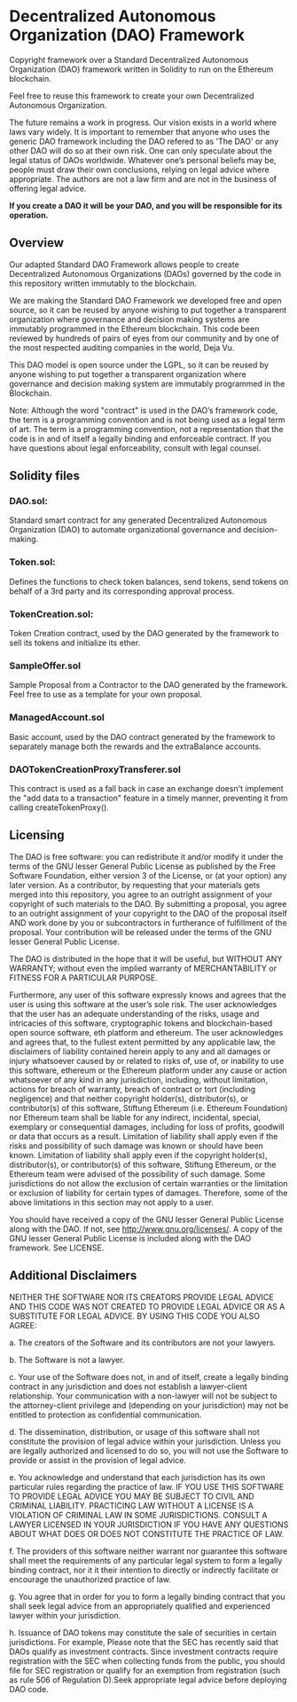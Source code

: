 # Decentralized Autonomous Organization (DAO) Framework

Copyright framework over a Standard Decentralized Autonomous Organization (DAO) framework written in Solidity to run on the Ethereum blockchain. 

Feel free to reuse this framework to create your own Decentralized Autonomous Organization.

The future remains a work in progress. Our vision exists in a world where laws vary widely. It is important to remember that anyone who uses the generic DAO framework including the DAO refered to as 'The DAO' or any other DAO will do so at their own risk. One can only speculate about the legal status of DAOs worldwide. Whatever one’s personal beliefs may be, people must draw their own conclusions, relying on legal advice where appropriate. The authors are not a law firm and are not in the business of offering legal advice.

**If you create a DAO it will be your DAO, and you will be responsible for its operation.**

## Overview

Our adapted Standard DAO Framework allows people to create Decentralized Autonomous Organizations (DAOs) governed by the code in this repository written immutably to the blockchain.

We are making the Standard DAO Framework we developed free and open source, so it can be reused by anyone wishing to put together a transparent organization where governance and decision making systems are immutably programmed in the Ethereum blockchain. This code been reviewed by hundreds of pairs of eyes from our community and by one of the most respected auditing companies in the world, Deja Vu.

This DAO model is open source under the LGPL, so it can be reused by anyone wishing to put together a transparent organization where governance and decision making system are immutably programmed in the Blockchain.

Note: Although the word "contract" is used in the DAO’s framework code, the term is a programming convention and is not being used as a legal term of art. The term is a programming convention, not a representation that the code is in and of itself a legally binding and enforceable contract. If you have questions about legal enforceability, consult with legal counsel.






## Solidity files

### DAO.sol:
Standard smart contract for any generated Decentralized Autonomous Organization (DAO) to automate organizational governance and decision-making.

### Token.sol: 
Defines the functions to check token balances, send tokens, send tokens on behalf of a 3rd party and its corresponding approval process.

### TokenCreation.sol: 
Token Creation contract, used by the DAO generated by the framework to sell its tokens and initialize its ether.

### SampleOffer.sol
Sample Proposal from a Contractor to the DAO generated by the framework. Feel free to use as a template for your own proposal.

### ManagedAccount.sol
Basic account, used by the DAO contract generated by the framework to separately manage both the rewards and the extraBalance accounts. 

### DAOTokenCreationProxyTransferer.sol
This contract is used as a fall back in case an exchange doesn't implement the "add data to a transaction" feature in a timely manner, preventing it from calling createTokenProxy().







## Licensing

The DAO is free software: you can redistribute it and/or modify
it under the terms of the GNU lesser General Public License as published by
the Free Software Foundation, either version 3 of the License, or
(at your option) any later version. As a contributor, by requesting that your materials gets merged into this repository, you agree to an outright assignment of your copyright of such materials to the DAO. By submitting a proposal, you agree to an outright assignment of your copyright to the DAO of the proposal itself AND work done by you or subcontractors in furtherance of fulfillment of the proposal. Your contribution will be released under the terms of the GNU lesser General Public License.

The DAO is distributed in the hope that it will be useful,
but WITHOUT ANY WARRANTY; without even the implied warranty of
MERCHANTABILITY or FITNESS FOR A PARTICULAR PURPOSE.  

Furthermore, any user of this software expressly knows and agrees that the user is using this software at the user’s sole risk. The user acknowledges that the user has an adequate understanding of the risks, usage and intricacies of this software, cryptographic tokens and blockchain-based open source software, eth platform and ethereum. The user acknowledges and agrees that, to the fullest extent permitted by any applicable law, the disclaimers of liability contained herein apply to any and all damages or injury whatsoever caused by or related to risks of, use of, or inability to use this software, ethereum or the Ethereum platform under any cause or action whatsoever of any kind in any jurisdiction, including, without limitation, actions for breach of warranty, breach of contract or tort (including negligence) and that neither copyright holder(s), distributor(s), or contributor(s) of this software, Stiftung Ethereum (i.e. Ethereum Foundation) nor Ethereum team shall be liable for any indirect, incidental, special, exemplary or consequential damages, including for loss of profits, goodwill or data that occurs as a result. Limitation of liability shall apply even if the risks and possibility of such damage was known or should have been known. Limitation of liability shall apply even if the copyright holder(s), distributor(s), or contributor(s) of this software, Stiftung Ethereum, or the Ethereum team were advised of the possibility of such damage. Some jurisdictions do not allow the exclusion of certain warranties or the limitation or exclusion of liability for certain types of damages. Therefore, some of the above limitations in this section may not apply to a user. 

You should have received a copy of the GNU lesser General Public License
along with the DAO.  If not, see <http://www.gnu.org/licenses/>. A copy of the GNU lesser General Public License is included
along with the DAO framework. See LICENSE.






## Additional Disclaimers

NEITHER THE SOFTWARE NOR ITS CREATORS PROVIDE LEGAL ADVICE AND THIS CODE WAS NOT CREATED TO PROVIDE LEGAL ADVICE OR AS A SUBSTITUTE FOR LEGAL ADVICE. BY USING THIS CODE YOU ALSO AGREE:

a. The creators of the Software and its contributors are not your lawyers.

b. The Software is not a lawyer.

c. Your use of the Software does not, in and of itself, create a legally binding contract in any jurisdiction and does not establish a lawyer-client relationship. Your communication with a non-lawyer will not be subject to the attorney-client privilege and (depending on your jurisdiction) may not be entitled to protection as confidential communication.

d. The dissemination, distribution, or usage of this software shall not constitute the provision of legal advice within your jurisdiction. Unless you are legally authorized and licensed to do so, you will not use the Software to provide or assist in the provision of legal advice.

e. You acknowledge and understand that each jurisdiction has its own particular rules regarding the practice of law. IF YOU USE THIS SOFTWARE TO PROVIDE LEGAL ADVICE YOU MAY BE SUBJECT TO CIVIL AND CRIMINAL LIABILITY. PRACTICING LAW WITHOUT A LICENSE IS A VIOLATION OF CRIMINAL LAW IN SOME JURISDICTIONS. CONSULT A LAWYER LICENSED IN YOUR JURISDICTION IF YOU HAVE ANY QUESTIONS ABOUT WHAT DOES OR DOES NOT CONSTITUTE THE PRACTICE OF LAW.

f. The providers of this software neither warrant nor guarantee this software shall meet the requirements of any particular legal system to form a legally binding contract, nor it it their intention to directly or indirectly facilitate or encourage the unauthorized practice of law.

g. You agree that in order for you to form a legally binding contract that you shall seek legal advice from an appropriately qualified and experienced lawyer within your jurisdiction.

h.  Issuance of DAO tokens may constitute the sale of securities in certain jurisdictions. For example, Please note that the SEC has recently said that DAOs qualify as investment contracts. Since investment contracts require registration with the SEC when collecting funds from the public, you should file for SEC registration or qualify for an exemption from registration (such as rule 506 of Regulation D).Seek appropriate legal advice before deploying DAO code.


